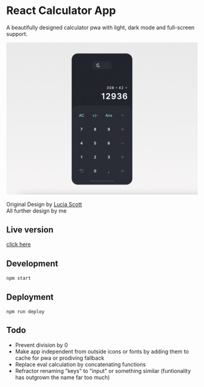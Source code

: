 # React Calculator App

A beautifully designed calculator pwa with light, dark mode and full-screen support.

![Screenshot](./public/img/screenshot-01-01-22-2.png "Calculator Design")


Original Design by [Lucia Scott](https://dribbble.com/luciascott) <br>
All further design by me

## Live version

[click here](https://marvinscheffold.github.io/react-calculator/)

## Development

```
npm start
```

## Deployment

```
npm run deploy
```

## Todo 

- Prevent division by 0 
- Make app independent from outside icons or fonts by adding them to cache for pwa or prodiving fallback
- Replace eval calculation by concatenating functions 
- Refractor renaming "keys" to "input" or something similar (funtionality has outgrown the name far too much)









